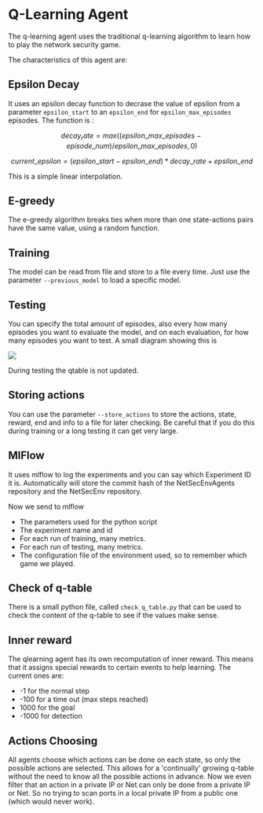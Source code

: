 # Q-Learning Agent

The q-learning agent uses the traditional q-learning algorithm to learn how to play the network security game.

The characteristics of this agent are:

## Epsilon Decay
It uses an epsilon decay function to decrase the value of epsilon from a parameter `epsilon_start` to an `epsilon_end` for `epsilon_max_episodes` episodes. The function is :
    
  
  ```math
  decay_rate = max((epsilon\_max\_episodes - episode\_num) / epsilon\_max\_episodes, 0)
  ```

  ```math
  current\_epsilon = (epsilon\_start - epsilon\_end) * decay\_rate + epsilon\_end
  ```

This is a simple linear interpolation.

## E-greedy
The e-greedy algorithm breaks ties when more than one state-actions pairs have the same value, using a random function.

## Training
The model can be read from file and store to a file every time. Just use the parameter `--previous_model` to load a specific model.

## Testing
You can specify the total amount of episodes, also every how many episodes you want to evaluate the model, and on each evaluation, for how many episodes you want to test. A small diagram showing this is

![](https://github.com/stratosphereips/NetSecGameAgents/blob/q-learning-improve/docs/training-testing-diagram.png)

During testing the qtable is not updated.

## Storing actions
You can use the parameter `--store_actions` to store the actions, state, reward, end and info to a file for later checking. Be careful that if you do this during training or a long testing it can get very large.

## MlFlow
It uses mlflow to log the experiments and you can say which Experiment ID it is. Automatically will store the commit hash of the NetSecEnvAgents repository and the NetSecEnv repository.

Now we send to mlflow
- The parameters used for the python script
- The experiment name and id
- For each run of training, many metrics.
- For each run of testing, many metrics.
- The configuration file of the environment used, so to remember which game we played.

## Check of q-table
There is a small python file, called `check_q_table.py` that can be used to check the content of the q-table to see if the values make sense.

## Inner reward
The qlearning agent has its own recomputation of inner reward. This means that it assigns special rewards to certain events to help learning. The current ones are:
  - -1 for the normal step
  - -100 for a time out (max steps reached)
  - 1000 for the goal
  - -1000 for detection

## Actions Choosing
All agents choose which actions can be done on each state, so only the possible actions are selected. This allows for a 'continually' growing q-table without the need to know all the possible actions in advance. Now we even filter that an action in a private IP or Net can only be done from a private IP or Net. So no trying to scan ports in a local private IP from a public one (which would never work).

